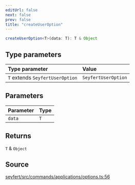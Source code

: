 ```yaml
---
editUrl: false
next: false
prev: false
title: "createUserOption"
---
```


```ts
createUserOption<T>(data: T): T & Object
```

## Type parameters

| Type parameter | Value |
| :------ | :------ |
| `T` extends `SeyfertUserOption` | `SeyfertUserOption` |

## Parameters

| Parameter | Type |
| :------ | :------ |
| `data` | `T` |

## Returns

`T` & `Object`

## Source

[seyfert/src/commands/applications/options.ts:56](https://github.com/potoland/potocuit/blob/e332d7a/src/commands/applications/options.ts#L56)
